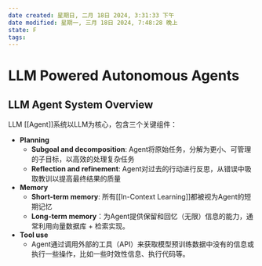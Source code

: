 ```yaml
---
date created: 星期日, 二月 18日 2024, 3:31:33 下午
date modified: 星期一, 三月 18日 2024, 7:48:28 晚上
state: F
tags: 
---
```


# LLM Powered Autonomous Agents

## LLM Agent System Overview

LLM [[Agent]]系统以LLM为核心，包含三个关键组件：
- **Planning**
	- **Subgoal and decomposition**: Agent将原始任务，分解为更小、可管理的子目标，以高效的处理复杂任务
	- **Reflection and refinement**: Agent对过去的行动进行反思，从错误中吸取教训以提高最终结果的质量
- **Memory**
	- **Short-term memory**: 所有[[In-Context Learning]]都被视为Agent的短期记忆
	- **Long-term memory**：为Agent提供保留和回忆（无限）信息的能力，通常利用向量数据库 + 检索实现。
- **Tool use**
	- Agent通过调用外部的工具（API）来获取模型预训练数据中没有的信息或执行一些操作，比如一些时效性信息、执行代码等。

